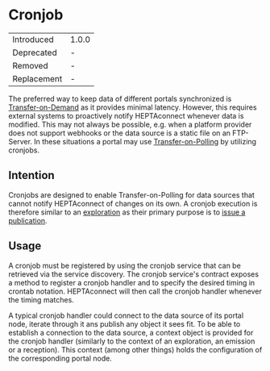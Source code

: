 # Cronjob

|             |       |
| ----------- | ----- |
| Introduced  | 1.0.0 |
| Deprecated  | -     |
| Removed     | -     |
| Replacement | -     |

The preferred way to keep data of different portals synchronized is [Transfer-on-Demand](#) as it provides minimal latency.
However, this requires external systems to proactively notify HEPTAconnect whenever data is modified.
This may not always be possible, e.g. when a platform provider does not support webhooks or the data source is a static file on an FTP-Server.
In these situations a portal may use [Transfer-on-Polling](#) by utilizing cronjobs.

## Intention

Cronjobs are designed to enable Transfer-on-Polling for data sources that cannot notify HEPTAconnect of changes on its own.
A cronjob execution is therefore similar to an [exploration](./002-explorer.md) as their primary purpose is to [issue a publication](#).

## Usage

A cronjob must be registered by using the cronjob service that can be retrieved via the service discovery.
The cronjob service's contract exposes a method to register a cronjob handler and to specify the desired timing in crontab notation.
HEPTAconnect will then call the cronjob handler whenever the timing matches.

A typical cronjob handler could connect to the data source of its portal node, iterate through it ans publish any object it sees fit.
To be able to establish a connection to the data source, a context object is provided for the cronjob handler (similarly to the context of an exploration, an emission or a reception).
This context (among other things) holds the configuration of the corresponding portal node.
